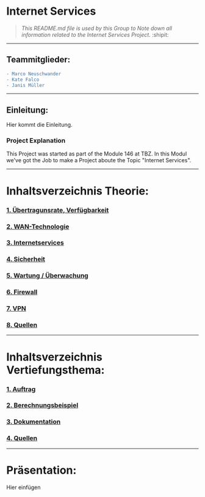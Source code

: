 # Internet Services 
> *This README.md file is used by this Group to Note down all information related to the Internet Services Project.*
:shipit:
---

## Teammitglieder: 
```diff
- Marco Neuschwander
- Kate Falco
- Janis Müller
```

---
## Einleitung: 
Hier kommt die Einleitung.

### Project Explanation 
This Project was started as part of the Module 146 at TBZ. In this Modul we've got the Job to make a Project aboute the Topic "Internet Services".

---
# Inhaltsverzeichnis Theorie: 

### [1. Übertragunsrate, Verfügbarkeit](Theorie/Übertragunsrate.md "1. Übertragunsrate, Verfügbarkeit")


### [2. WAN-Technologie](Theorie/WAN-Technologie.md "2. WAN-Technologie")


### [3. Internetservices](Theorie/Internetservices.md  "3. Internetservices" )

	
### [4. Sicherheit](Theorie/Sicherheit.md "4. Sicherheit")

### [5. Wartung / Überwachung](Theorie/Wartung.md "5. Wartung / Überwachung")

### [6. Firewall](Theorie/Firewall.md  "6. Firewall")

### [7. VPN](Theorie/VPN.md "7. VPN")

### [8. Quellen](Theorie/Quellen.md "8. Quellen" )

--- 

# Inhaltsverzeichnis Vertiefungsthema: 
### [1. Auftrag](Vertiefungsthema/Auftrag.md "1. Auftrag")

### [2. Berechnungsbeispiel](Vertiefungsthema/Berechnungsbeispiel.md  "2. Berechnungsbeispiel")

### [3. Dokumentation](Vertiefungsthema/Dokumentation.md "3. Dokumentation")

### [4. Quellen](Vertiefungsthema/Quellen.md "4. Quellen" )
---
# Präsentation: 
Hier einfügen 
